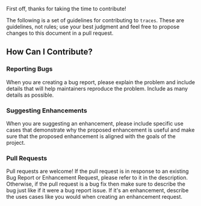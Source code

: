 First off, thanks for taking the time to contribute!

The following is a set of guidelines for contributing to `traces`. These are guidelines, not rules; use your best judgment and feel free to propose changes to this document in a pull request.

## How Can I Contribute?

### Reporting Bugs

When you are creating a bug report, please explain the problem and include details that will help maintainers reproduce the problem. Include as many details as possible.

### Suggesting Enhancements

When you are suggesting an enhancement, please include specific use cases that demonstrate why the proposed enhancement is useful and  make sure that the proposed enhancement is aligned with the goals of the project.

### Pull Requests

Pull requests are welcome! If the pull request is in response to an existing Bug Report or Enhancement Request, please refer to it in the description. Otherwise, if the pull request is a bug fix then make sure to describe the bug just like if it were a bug report issue. If it's an enhancement, describe the uses cases like you would when creating an enhancement request.
